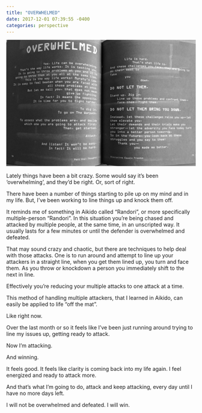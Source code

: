 ```yaml
---
title: "OVERWHELMED"
date: 2017-12-01 07:39:55 -0400
categories: perspective
---
```


!["‘Overwhelmed’ page 78–79 of Jocko Willink’s ‘Discipline Equals Freedom — Field Manual’"](/assets/images/overwhelmed.jpeg "‘Overwhelmed’ page 78–79 of Jocko Willink’s ‘Discipline Equals Freedom — Field Manual’")

Lately things have been a bit crazy. Some would say it’s been ‘overwhelming’, and they’d be right. Or, sort of right.

There have been a number of things starting to pile up on my mind and in my life. But, I’ve been working to line things up and knock them off.

It reminds me of something in Aikido called “Randori”, or more specifically multiple-person “Randori”. In this situation you’re being chased and attacked by multiple people, at the same time, in an unscripted way. It usually lasts for a few minutes or until the defender is overwhelmed and defeated.

That may sound crazy and chaotic, but there are techniques to help deal with those attacks. One is to run around and attempt to line up your attackers in a straight line, when you get them lined up, you turn and face them. As you throw or knockdown a person you immediately shift to the next in line.

Effectively you’re reducing your multiple attacks to one attack at a time.

This method of handling multiple attackers, that I learned in Aikido, can easily be applied to life “off the mat”.

Like right now.

Over the last month or so it feels like I’ve been just running around trying to line my issues up, getting ready to attack.

Now I’m attacking.

And winning.

It feels good. It feels like clarity is coming back into my life again. I feel energized and ready to attack more.

And that’s what I’m going to do, attack and keep attacking, every day until I have no more days left.

I will not be overwhelmed and defeated. I will win.
